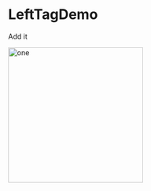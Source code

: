 # LeftTagDemo

Add it

<img width="274" alt="one" src="https://user-images.githubusercontent.com/28559915/32230110-70d7162a-be20-11e7-82d7-6e555006a9a7.png">
